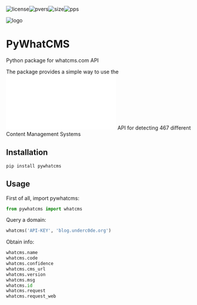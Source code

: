 ![license](https://img.shields.io/github/license/HA71/pywhatcms.svg?style=popout-square)![pvers](https://img.shields.io/pypi/pyversions/pywhatcms.svg?style=popout-square)![size](https://img.shields.io/github/languages/code-size/HA71/pywhatcms.svg?style=popout-square)![pps](https://img.shields.io/pypi/format/pywhatcms.svg?style=popout-square)

![logo](https://whatcms.org/addons/whatcms/static/icon-f-padded.png )

# PyWhatCMS
Python package for whatcms.com API

The package provides a simple way to use the ![](whatcms.org) API for detecting 467 different Content Management Systems

## Installation
```
pip install pywhatcms
```

## Usage
First of all, import pywhatcms:
```python
from pywhatcms import whatcms
```
Query a domain:
```python
whatcms('API-KEY', 'blog.underc0de.org')
```

Obtain info:
```python
whatcms.name
whatcms.code
whatcms.confidence
whatcms.cms_url
whatcms.version
whatcms.msg
whatcms.id
whatcms.request
whatcms.request_web
```
